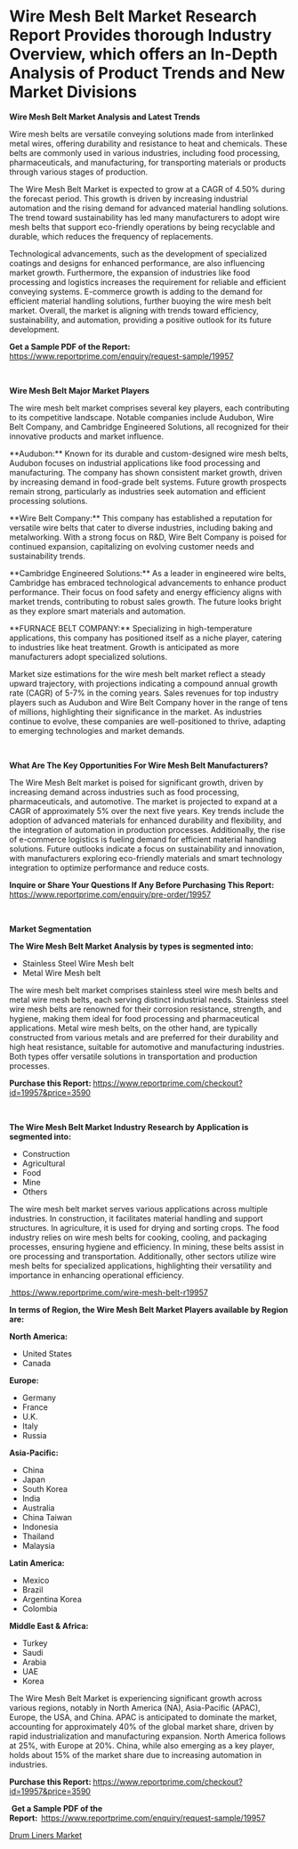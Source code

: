 <p><h1>Wire Mesh Belt Market Research Report Provides thorough Industry Overview, which offers an In-Depth Analysis of Product Trends and New Market Divisions</h1></p><p><strong>Wire Mesh Belt Market Analysis and Latest Trends</strong></p>
<p><p>Wire mesh belts are versatile conveying solutions made from interlinked metal wires, offering durability and resistance to heat and chemicals. These belts are commonly used in various industries, including food processing, pharmaceuticals, and manufacturing, for transporting materials or products through various stages of production.</p><p>The Wire Mesh Belt Market is expected to grow at a CAGR of 4.50% during the forecast period. This growth is driven by increasing industrial automation and the rising demand for advanced material handling solutions. The trend toward sustainability has led many manufacturers to adopt wire mesh belts that support eco-friendly operations by being recyclable and durable, which reduces the frequency of replacements.</p><p>Technological advancements, such as the development of specialized coatings and designs for enhanced performance, are also influencing market growth. Furthermore, the expansion of industries like food processing and logistics increases the requirement for reliable and efficient conveying systems. E-commerce growth is adding to the demand for efficient material handling solutions, further buoying the wire mesh belt market. Overall, the market is aligning with trends toward efficiency, sustainability, and automation, providing a positive outlook for its future development.</p></p>
<p><strong>Get a Sample PDF of the Report:&nbsp;</strong> <a href="https://www.reportprime.com/enquiry/request-sample/19957?utm_campaign=2324&utm_medium=2&utm_source=Github&utm_content=ia&utm_term=18032025&utm_id=wire-mesh-belt">https://www.reportprime.com/enquiry/request-sample/19957</a></p>
<p>&nbsp;</p>
<p><strong>Wire Mesh Belt Major Market Players</strong></p>
<p><p>The wire mesh belt market comprises several key players, each contributing to its competitive landscape. Notable companies include Audubon, Wire Belt Company, and Cambridge Engineered Solutions, all recognized for their innovative products and market influence.</p><p>**Audubon:** Known for its durable and custom-designed wire mesh belts, Audubon focuses on industrial applications like food processing and manufacturing. The company has shown consistent market growth, driven by increasing demand in food-grade belt systems. Future growth prospects remain strong, particularly as industries seek automation and efficient processing solutions.</p><p>**Wire Belt Company:** This company has established a reputation for versatile wire belts that cater to diverse industries, including baking and metalworking. With a strong focus on R&D, Wire Belt Company is poised for continued expansion, capitalizing on evolving customer needs and sustainability trends.</p><p>**Cambridge Engineered Solutions:** As a leader in engineered wire belts, Cambridge has embraced technological advancements to enhance product performance. Their focus on food safety and energy efficiency aligns with market trends, contributing to robust sales growth. The future looks bright as they explore smart materials and automation.</p><p>**FURNACE BELT COMPANY:** Specializing in high-temperature applications, this company has positioned itself as a niche player, catering to industries like heat treatment. Growth is anticipated as more manufacturers adopt specialized solutions.</p><p>Market size estimations for the wire mesh belt market reflect a steady upward trajectory, with projections indicating a compound annual growth rate (CAGR) of 5-7% in the coming years. Sales revenues for top industry players such as Audubon and Wire Belt Company hover in the range of tens of millions, highlighting their significance in the market. As industries continue to evolve, these companies are well-positioned to thrive, adapting to emerging technologies and market demands.</p></p>
<p>&nbsp;</p>
<p><strong>What Are The Key Opportunities For Wire Mesh Belt Manufacturers?</strong></p>
<p><p>The Wire Mesh Belt market is poised for significant growth, driven by increasing demand across industries such as food processing, pharmaceuticals, and automotive. The market is projected to expand at a CAGR of approximately 5% over the next five years. Key trends include the adoption of advanced materials for enhanced durability and flexibility, and the integration of automation in production processes. Additionally, the rise of e-commerce logistics is fueling demand for efficient material handling solutions. Future outlooks indicate a focus on sustainability and innovation, with manufacturers exploring eco-friendly materials and smart technology integration to optimize performance and reduce costs.</p></p>
<p><strong>Inquire or Share Your Questions If Any Before Purchasing This Report:</strong> <a href="https://www.reportprime.com/enquiry/pre-order/19957?utm_campaign=2324&utm_medium=2&utm_source=Github&utm_content=ia&utm_term=18032025&utm_id=wire-mesh-belt">https://www.reportprime.com/enquiry/pre-order/19957</a></p>
<p>&nbsp;</p>
<p><strong>Market Segmentation</strong></p>
<p><strong>The Wire Mesh Belt Market Analysis by types is segmented into:</strong></p>
<p><ul><li>Stainless Steel Wire Mesh belt</li><li>Metal Wire Mesh belt</li></ul></p>
<p><p>The wire mesh belt market comprises stainless steel wire mesh belts and metal wire mesh belts, each serving distinct industrial needs. Stainless steel wire mesh belts are renowned for their corrosion resistance, strength, and hygiene, making them ideal for food processing and pharmaceutical applications. Metal wire mesh belts, on the other hand, are typically constructed from various metals and are preferred for their durability and high heat resistance, suitable for automotive and manufacturing industries. Both types offer versatile solutions in transportation and production processes.</p></p>
<p><strong>Purchase this Report:&nbsp;</strong><a href="https://www.reportprime.com/checkout?id=19957&price=3590&utm_campaign=2324&utm_medium=2&utm_source=Github&utm_content=ia&utm_term=18032025&utm_id=wire-mesh-belt">https://www.reportprime.com/checkout?id=19957&price=3590</a></p>
<p>&nbsp;</p>
<p><strong>The Wire Mesh Belt Market Industry Research by Application is segmented into:</strong></p>
<p><ul><li>Construction</li><li>Agricultural</li><li>Food</li><li>Mine</li><li>Others</li></ul></p>
<p><p>The wire mesh belt market serves various applications across multiple industries. In construction, it facilitates material handling and support structures. In agriculture, it is used for drying and sorting crops. The food industry relies on wire mesh belts for cooking, cooling, and packaging processes, ensuring hygiene and efficiency. In mining, these belts assist in ore processing and transportation. Additionally, other sectors utilize wire mesh belts for specialized applications, highlighting their versatility and importance in enhancing operational efficiency.</p></p>
<p><a href="https://www.reportprime.com/wire-mesh-belt-r19957?utm_campaign=2324&utm_medium=2&utm_source=Github&utm_content=ia&utm_term=18032025&utm_id=wire-mesh-belt">&nbsp;https://www.reportprime.com/wire-mesh-belt-r19957</a></p>
<p><strong>In terms of Region, the Wire Mesh Belt Market Players available by Region are:</strong></p>
<p>
    <p> <strong> North America: </strong>
        <ul>
            <li>United States</li>
            <li>Canada</li>
        </ul>
        </p> 
    <p> <strong> Europe: </strong>
        <ul>
            <li>Germany</li>
            <li>France</li>
            <li>U.K.</li>
            <li>Italy</li>
            <li>Russia</li>
        </ul>
        </p> 
    <p> <strong> Asia-Pacific: </strong>
        <ul>
            <li>China</li>
            <li>Japan</li>
            <li>South Korea</li>
            <li>India</li>
            <li>Australia</li>
            <li>China Taiwan</li>
            <li>Indonesia</li>
            <li>Thailand</li>
            <li>Malaysia</li>
        </ul>
        </p> 
    <p> <strong> Latin America: </strong>
        <ul>
            <li>Mexico</li>
            <li>Brazil</li>
            <li>Argentina Korea</li>
            <li>Colombia</li>
        </ul>
        </p> 
    <p> <strong> Middle East & Africa: </strong>
        <ul>
            <li>Turkey</li>
            <li>Saudi</li>
            <li>Arabia</li>
            <li>UAE</li>
            <li>Korea</li>
        </ul>
    </p>
    </p>
<p><p>The Wire Mesh Belt Market is experiencing significant growth across various regions, notably in North America (NA), Asia-Pacific (APAC), Europe, the USA, and China. APAC is anticipated to dominate the market, accounting for approximately 40% of the global market share, driven by rapid industrialization and manufacturing expansion. North America follows at 25%, with Europe at 20%. China, while also emerging as a key player, holds about 15% of the market share due to increasing automation in industries.</p></p>
<p><strong>Purchase this Report: </strong><a href="https://www.reportprime.com/checkout?id=19957&price=3590&utm_campaign=2324&utm_medium=2&utm_source=Github&utm_content=ia&utm_term=18032025&utm_id=wire-mesh-belt">https://www.reportprime.com/checkout?id=19957&price=3590</a></p>
<p>&nbsp;<strong>Get a Sample PDF of the Report:&nbsp;&nbsp;</strong><a href="https://www.reportprime.com/enquiry/request-sample/19957?utm_campaign=2324&utm_medium=2&utm_source=Github&utm_content=ia&utm_term=18032025&utm_id=wire-mesh-belt">https://www.reportprime.com/enquiry/request-sample/19957</a></p>
<p><strong></strong></p>
<p><p><a href="https://github.com/kbollin866/Market-Research-Report-List-1/blob/main/drum-liners-market.md?utm_campaign=2324&utm_medium=2&utm_source=Github&utm_content=ia&utm_term=18032025&utm_id=wire-mesh-belt">Drum Liners Market</a></p></p>